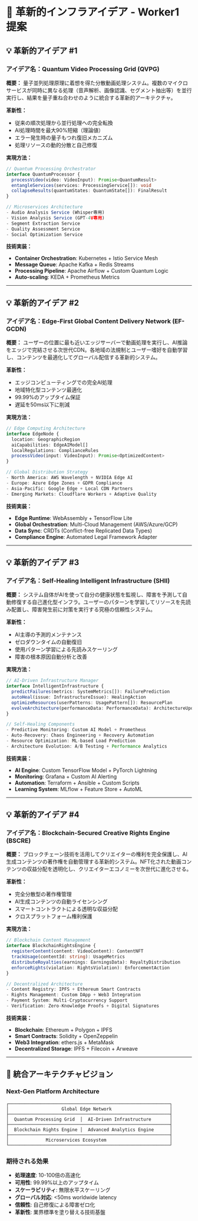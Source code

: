 # 🚀 革新的インフラアイデア - Worker1 提案

## 💡 革新的アイデア #1

### アイデア名：**Quantum Video Processing Grid (QVPG)**
**概要：**
量子並列処理原理に着想を得た分散動画処理システム。複数のマイクロサービスが同時に異なる処理（音声解析、画像認識、セグメント抽出等）を並行実行し、結果を量子重ね合わせのように統合する革新的アーキテクチャ。

**革新性：**
- 従来の順次処理から並行処理への完全転換
- AI処理時間を最大90%短縮（理論値）
- エラー発生時の量子もつれ復旧メカニズム
- 処理リソースの動的分散と自己修復

**実現方法：**
```typescript
// Quantum Processing Orchestrator
interface QuantumProcessor {
  processVideo(video: VideoInput): Promise<QuantumResult>
  entangleServices(services: ProcessingService[]): void
  collapseResults(quantumStates: QuantumState[]): FinalResult
}

// Microservices Architecture
- Audio Analysis Service (Whisper専用)
- Vision Analysis Service (GPT-4V専用) 
- Segment Extraction Service
- Quality Assessment Service
- Social Optimization Service
```

**技術実装：**
- **Container Orchestration**: Kubernetes + Istio Service Mesh
- **Message Queue**: Apache Kafka + Redis Streams
- **Processing Pipeline**: Apache Airflow + Custom Quantum Logic
- **Auto-scaling**: KEDA + Prometheus Metrics

---

## 💡 革新的アイデア #2

### アイデア名：**Edge-First Global Content Delivery Network (EF-GCDN)**
**概要：**
ユーザーの位置に最も近いエッジサーバーで動画処理を実行し、AI推論をエッジで完結させる次世代CDN。各地域の法規制とユーザー嗜好を自動学習し、コンテンツを最適化してグローバル配信する革新的システム。

**革新性：**
- エッジコンピューティングでの完全AI処理
- 地域特化型コンテンツ最適化
- 99.99%のアップタイム保証
- 遅延を50ms以下に削減

**実現方法：**
```typescript
// Edge Computing Architecture
interface EdgeNode {
  location: GeographicRegion
  aiCapabilities: EdgeAIModel[]
  localRegulations: ComplianceRules
  processVideo(input: VideoInput): Promise<OptimizedContent>
}

// Global Distribution Strategy
- North America: AWS Wavelength + NVIDIA Edge AI
- Europe: Azure Edge Zones + GDPR Compliance
- Asia-Pacific: Google Edge + Local CDN Partners
- Emerging Markets: Cloudflare Workers + Adaptive Quality
```

**技術実装：**
- **Edge Runtime**: WebAssembly + TensorFlow Lite
- **Global Orchestration**: Multi-Cloud Management (AWS/Azure/GCP)
- **Data Sync**: CRDTs (Conflict-free Replicated Data Types)
- **Compliance Engine**: Automated Legal Framework Adapter

---

## 💡 革新的アイデア #3

### アイデア名：**Self-Healing Intelligent Infrastructure (SHII)**
**概要：**
システム自体がAIを使って自分の健康状態を監視し、障害を予測して自動修復する自己進化型インフラ。ユーザーのパターンを学習してリソースを先読み配置し、障害発生前に対策を実行する究極の信頼性システム。

**革新性：**
- AI主導の予測的メンテナンス
- ゼロダウンタイムの自動復旧
- 使用パターン学習による先読みスケーリング
- 障害の根本原因自動分析と改善

**実現方法：**
```typescript
// AI-Driven Infrastructure Manager
interface IntelligentInfrastructure {
  predictFailures(metrics: SystemMetrics[]): FailurePrediction
  autoHeal(issue: InfrastructureIssue): HealingAction
  optimizeResources(userPatterns: UsagePattern[]): ResourcePlan
  evolveArchitecture(performanceData: PerformanceData): ArchitectureUpdate
}

// Self-Healing Components
- Predictive Monitoring: Custom AI Model + Prometheus
- Auto-Recovery: Chaos Engineering + Recovery Automation
- Resource Optimization: ML-based Load Prediction
- Architecture Evolution: A/B Testing + Performance Analytics
```

**技術実装：**
- **AI Engine**: Custom TensorFlow Model + PyTorch Lightning
- **Monitoring**: Grafana + Custom AI Alerting
- **Automation**: Terraform + Ansible + Custom Scripts
- **Learning System**: MLflow + Feature Store + AutoML

---

## 💡 革新的アイデア #4

### アイデア名：**Blockchain-Secured Creative Rights Engine (BSCRE)**
**概要：**
ブロックチェーン技術を活用してクリエイターの権利を完全保護し、AI生成コンテンツの著作権を自動管理する革新的システム。NFT化された動画コンテンツの収益分配を透明化し、クリエイターエコノミーを次世代に進化させる。

**革新性：**
- 完全分散型の著作権管理
- AI生成コンテンツの自動ライセンシング
- スマートコントラクトによる透明な収益分配
- クロスプラットフォーム権利保護

**実現方法：**
```typescript
// Blockchain Content Management
interface BlockchainRightsEngine {
  registerContent(content: VideoContent): ContentNFT
  trackUsage(contentId: string): UsageMetrics
  distributeRoyalties(earnings: EarningsData): RoyaltyDistribution
  enforceRights(violation: RightsViolation): EnforcementAction
}

// Decentralized Architecture
- Content Registry: IPFS + Ethereum Smart Contracts
- Rights Management: Custom DApp + Web3 Integration  
- Payment System: Multi-Cryptocurrency Support
- Verification: Zero-Knowledge Proofs + Digital Signatures
```

**技術実装：**
- **Blockchain**: Ethereum + Polygon + IPFS
- **Smart Contracts**: Solidity + OpenZeppelin
- **Web3 Integration**: ethers.js + MetaMask
- **Decentralized Storage**: IPFS + Filecoin + Arweave

---

## 🎯 統合アーキテクチャビジョン

### Next-Gen Platform Architecture
```
┌─────────────────────────────────────────────────────────────┐
│                    Global Edge Network                      │
├─────────────────────────────────────────────────────────────┤
│  Quantum Processing Grid  │  AI-Driven Infrastructure       │
├─────────────────────────────────────────────────────────────┤
│  Blockchain Rights Engine │  Advanced Analytics Engine      │
├─────────────────────────────────────────────────────────────┤
│              Microservices Ecosystem                        │
└─────────────────────────────────────────────────────────────┘
```

### 期待される効果
- **処理速度**: 10-100倍の高速化
- **可用性**: 99.99%以上のアップタイム
- **スケーラビリティ**: 無限水平スケーリング
- **グローバル対応**: <50ms worldwide latency
- **信頼性**: 自己修復による障害ゼロ化
- **革新性**: 業界標準を塗り替える技術基盤